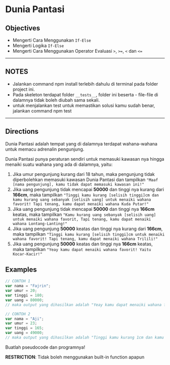 # Dunia Pantasi

## Objectives

-   Mengerti Cara Menggunakan `If-Else`
-   Mengerti Logika `If-Else`
-   Mengerti Cara Menggunakan Operator Evaluasi `>`, `>=`, `<` dan `<=`

---

## NOTES

-   Jalankan command npm install terlebih dahulu di terminal pada folder project ini.
-   Pada skeleton terdapat folder `__tests__`, folder ini beserta - file-file di dalamnya tidak boleh diubah sama sekali.
-   untuk menjalankan test untuk memastikan solusi kamu sudah benar, jalankan command npm test

---

## Directions

Dunia Pantasi adalah tempat yang di dalamnya terdapat wahana-wahana untuk memacu adrenalin pengunjung.

Dunia Pantasi punya peraturan sendiri untuk memasuki kawasan nya hingga menaiki suatu wahana yang ada di dalamnya, yaitu:

1. Jika umur pengunjung kurang dari 18 tahun, maka pengunjung tidak diperbolehkan memasuki kawasan Dunia Pantasi dan tampilkan `"Maaf [nama pengunjung], kamu tidak dapat memasuki kawasan ini!"`
2. Jika uang pengunjung tidak mencapai **50000** dan tinggi nya kurang dari **166cm**, maka tampilkan `"Tinggi kamu kurang [selisih tinggi]cm dan kamu kurang uang sebanyak [selisih uang] untuk menaiki wahana favorit! Tapi tenang, kamu dapat menaiki wahana Kuda Putar!"`
3. Jika uang pengunjung tidak mencapai **50000** dan tinggi nya **166cm** keatas, maka tampilkan `"Kamu kurang uang sebanyak [selisih uang] untuk menaiki wahana favorit, Tapi tenang, kamu dapat menaiki wahana Lontang-Lanting!"`
4. Jika uang pengunjung **50000** keatas dan tinggi nya kurang dari **166cm**, maka tampilkan `"Tinggi kamu kurang [selisih tinggi]cm untuk menaiki wahana favorit! Tapi tenang, kamu dapat menaiki wahana Trilili!"`
5. Jika uang pengunjung **50000** keatas dan tinggi nya **166cm** keatas, maka tampilkan `"Yeay kamu dapat menaiki wahana favorit! Yaitu Kocar-Kacir!"`

## Examples

```js
// CONTOH 1
var nama = "Fajrin";
var umur = 20;
var tinggi = 180;
var uang = 80000;
// maka output yang dihasilkan adalah "Yeay kamu dapat menaiki wahana favorit! Yaitu Kocar-Kacir!"

// CONTOH 2
var nama = "Aji";
var umur = 23;
var tinggi = 165;
var uang = 49000;
// maka output yang dihasilkan adalah "Tinggi kamu kurang 1cm dan kamu kurang uang sebanyak 1000 untuk menaiki wahana favorit! Tapi tenang, kamu dapat menaiki wahana Kuda Putar!"
```

Buatlah pseudocode dan programnya!

**RESTRICTION**:
Tidak boleh menggunakan built-in function apapun
